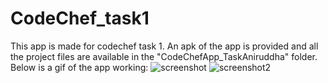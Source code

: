 # CodeChef_task1
This app is made for codechef task 1. 
An apk of the app is provided and all the project files are available in the "CodeChefApp_TaskAniruddha" folder.
Below is a gif of the app working:
<img src="https://drive.google.com/file/d/1HMfH59mYDUueRbgF3XKLRXmFDQ5JD-eq/view?usp=sharing" alt="screenshot">
<img src="https://drive.google.com/file/d/1V_GE6kqCQgQjxNpBAIhzr-tk20-WZaOB/view?usp=sharing" alt="screenshot2">



